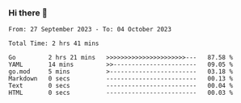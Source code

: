 ### Hi there 👋

<!--
**zhumeme/zhumeme** is a ✨ _special_ ✨ repository because its `README.md` (this file) appears on your GitHub profile.

Here are some ideas to get you started:

- 🔭 I’m currently working on ...
- 🌱 I’m currently learning ...
- 👯 I’m looking to collaborate on ...
- 🤔 I’m looking for help with ...
- 💬 Ask me about ...
- 📫 How to reach me: ...
- 😄 Pronouns: ...
- ⚡ Fun fact: ...
-->

<!--START_SECTION:waka-->

```all_time
From: 27 September 2023 - To: 04 October 2023

Total Time: 2 hrs 41 mins

Go         2 hrs 21 mins   >>>>>>>>>>>>>>>>>>>>>>---   87.58 %
YAML       14 mins         >>-----------------------   09.05 %
go.mod     5 mins          >------------------------   03.18 %
Markdown   0 secs          -------------------------   00.13 %
Text       0 secs          -------------------------   00.04 %
HTML       0 secs          -------------------------   00.03 %
```

<!--END_SECTION:waka-->
